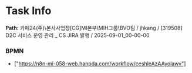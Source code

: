 # Task Info

**Path:** 카페24(주)\본사사업장\[CG]MI본부\MIH그룹\BVO팀 / jhkang / [319508] D2C 서비스 운영 관리 _ CS JIRA 발행 / 2025-09-01_00-00-00

### BPMN
- ["https://n8n-mi-058-web.hanpda.com/workflow/ceshleAzAAyolawv"]


